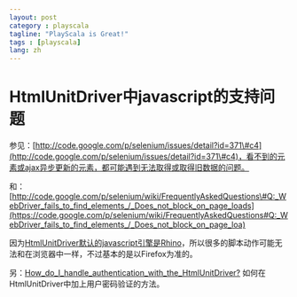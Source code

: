 ```yaml
---
layout: post
category : playscala
tagline: "PlayScala is Great!"
tags : [playscala]
lang: zh
---
```

# HtmlUnitDriver中javascript的支持问题

参见：[http://code.google.com/p/selenium/issues/detail?id=371\#c4](http://code.google.com/p/selenium/issues/detail?id=371\#c4)，看不到的元素或ajax异步更新的元素，都可能遇到无法取得或取得旧数据的问题。

和：[http://code.google.com/p/selenium/wiki/FrequentlyAskedQuestions\#Q:_WebDriver_fails_to_find_elements_/_Does_not_block_on_page_loads](https://code.google.com/p/selenium/wiki/FrequentlyAskedQuestions#Q:_WebDriver_fails_to_find_elements_/_Does_not_block_on_page_loa)

因为[HtmlUnitDriver默认的javascript引擎是Rhino](http://seleniumhq.org/docs/03_webdriver.html\#javascript-in-the-htmlunit-driver)，所以很多的脚本动作可能无法和在浏览器中一样，不过基本的是以Firefox为准的。

另：[How_do_I_handle_authentication_with_the_HtmlUnitDriver?](http://code.google.com/p/selenium/wiki/FrequentlyAskedQuestions\#Q:_How_do_I_handle_authentication_with_the_HtmlUnitDriver?) 如何在HtmlUnitDriver中加上用户密码验证的方法。

